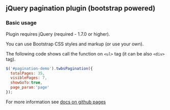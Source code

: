 ## jQuery pagination plugin (bootstrap powered) ##

### Basic usage ###

Plugin requires jQuery (required - 1.7.0 or higher).

You can use Bootstrap CSS styles and markup (or use your own).

The following code shows call the function on `<ul>` tag (it can be also `<div>` tag).

```javascript
$('#pagination-demo').twbsPagination({
  totalPages: 35,
  visiblePages: 7,
  showGoTo:true,
  page_param:'page'
});
```

For more information see [docs on github pages](http://esimakin.github.io/twbs-pagination/)

